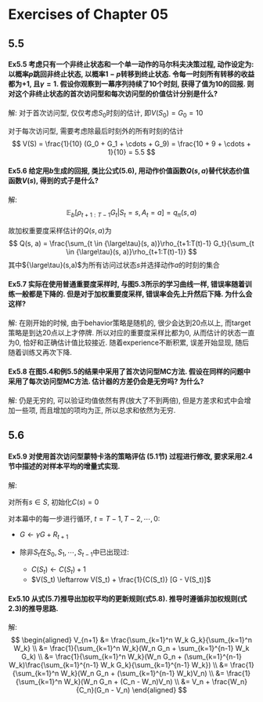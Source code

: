 # Exercises of  Chapter 05

## 5.5
#### Ex5.5 考虑只有一个非终止状态和一个单一动作的马尔科夫决策过程, 动作设定为: 以概率$p$跳回非终止状态, 以概率$1-p$转移到终止状态. 令每一时刻所有转移的收益都为$+1$, 且$\gamma=1$. 假设你观察到一幕序列持续了10个时刻, 获得了值为10的回报. 则对这个非终止状态的首次访问型和每次访问型的价值估计分别是什么?
解: 对于首次访问型, 仅仅考虑$S_0$时刻的估计, 即$V(S_0) = G_0 = 10$

对于每次访问型, 需要考虑除最后时刻外的所有时刻的估计
$$ V(S) = \frac{1}{10} (G_0 + G_1 + \cdots + G_9) = \frac{10 + 9 + \cdots + 1}{10} = 5.5 $$

#### Ex5.6 给定用$b$生成的回报, 类比公式(5.6), 用动作价值函数$Q(s, a)$替代状态价值函数$V(s)$, 得到的式子是什么?
解:
$$ \mathbb{E}_b [\rho_{t+1:T-1} G_t | S_t = s, A_t = a] = q_\pi(s, a) $$

故加权重要度采样估计的$Q(s, a)$为
$$
Q(s, a) = \frac{\sum_{t \in {\large\tau}(s, a)}\rho_{t+1:T(t)-1} G_t}{\sum_{t \in {\large\tau}(s, a)}\rho_{t+1:T(t)-1}}
$$
其中${\large\tau}(s,a)$为所有访问过状态$s$并选择动作$a$的时刻的集合

#### Ex5.7 实际在使用普通重要度采样时, 与图5.3所示的学习曲线一样, 错误率随着训练一般都是下降的. 但是对于加权重要度采样, 错误率会先上升然后下降. 为什么会这样?
解: 在刚开始的时候, 由于behavior策略是随机的, 很少会达到20点以上, 而target策略是到达20点以上才停牌.
所以对应的重要度采样比都为0, 从而估计的状态一直为0, 恰好和正确估计值比较接近. 随着experience不断积累, 误差开始显现, 随后随着训练又再次下降.

#### Ex5.8 在图5.4和例5.5的结果中采用了首次访问型MC方法. 假设在同样的问题中采用了每次访问型MC方法. 估计器的方差仍会是无穷吗? 为什么?
解: 仍是无穷的, 可以验证均值依然有界(放大了不到两倍), 但是方差求和式中会增加一些项, 而且增加的项均为正, 所以总求和依然为无穷.

## 5.6
#### Ex5.9 对使用首次访问型蒙特卡洛的策略评估 (5.1节) 过程进行修改, 要求采用2.4节中描述的对样本平均的增量式实现.
解:

对所有$s \in S$, 初始化$C(s) = 0$

对本幕中的每一步进行循环, $t = T-1, T-2, \cdots, 0:$

* $G \leftarrow \gamma G + R_{t+1}$

* 除非$S_t$在$S_0, S_1, \cdots, S_{t-1}$中已出现过:
    - $C(S_t) \leftarrow C(S_t) + 1$
    - $V(S_t) \leftarrow V(S_t) + \frac{1}{C(S_t)} [G - V(S_t)]$

#### Ex5.10 从式(5.7)推导出加权平均的更新规则(式5.8). 推导时遵循非加权规则(式2.3)的推导思路.
解:
$$
\begin{aligned}
    V_{n+1} &= \frac{\sum_{k=1}^n W_k G_k}{\sum_{k=1}^n W_k} \\
            &= \frac{1}{\sum_{k=1}^n W_k}(W_n G_n + \sum_{k=1}^{n-1} W_k G_k) \\
            &= \frac{1}{\sum_{k=1}^n W_k}(W_n G_n + (\sum_{k=1}^{n-1} W_k)\frac{\sum_{k=1}^{n-1} W_k G_k}{\sum_{k=1}^{n-1} W_k}) \\
            &= \frac{1}{\sum_{k=1}^n W_k}(W_n G_n + (\sum_{k=1}^{n-1} W_k)V_n) \\
            &= \frac{1}{\sum_{k=1}^n W_k}(W_n G_n + (C_n - W_n)V_n) \\
            &= V_n + \frac{W_n}{C_n}(G_n - V_n)
\end{aligned}
$$
